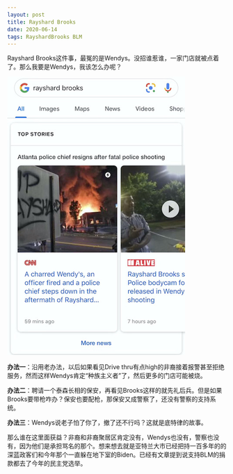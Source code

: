 ```yaml
---
layout: post
title: Rayshard Brooks
date: 2020-06-14
tags: RayshardBrooks BLM
---
```


Rayshard Brooks这件事，最冤的是Wendys。没招谁惹谁，一家门店就被点着了。那么我要是Wendys，我该怎么办呢？

![](/images/posts/rayshardbrooks.jpg)

**办法一**：沿用老办法，以后如果看见Drive thru有点high的非裔接着报警甚至拒绝服务，然而这样Wendys肯定“种族主义者”了，然后更多的门店可能被烧。

**办法二**：聘请一个泰森长相的保安，再看见Brooks这样的就先礼后兵。但是如果Brooks要带枪咋办？保安也要配枪，那保安又成警察了，还没有警察的支持系统。

**办法三**：Wendys说老子怕了你了，撤了还不行吗？这就是底特律的故事。

那么谁在这里面获益？非裔和非裔聚居区肯定没有，Wendys也没有，警察也没有，因为他们是承担骂名的那个。想来想去就是亚特兰大市已经把持一百多年的的深蓝政客们和今年那个一直躲在地下室的Biden。已经有文章提到说支持BLM的捐款都去了今年的民主党选举。